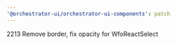 ```yaml
---
'@orchestrator-ui/orchestrator-ui-components': patch
---
```


2213 Remove border, fix opacity for WfoReactSelect
